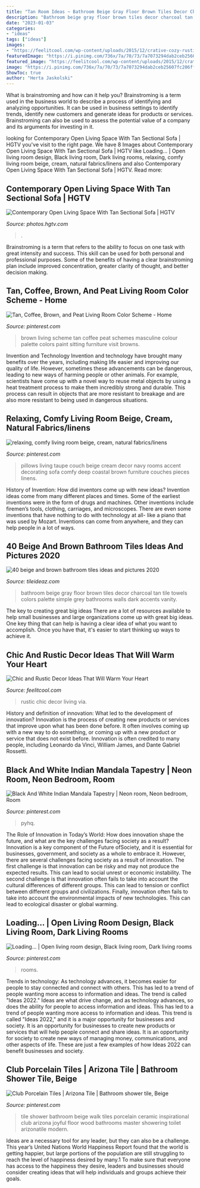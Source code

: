 ```yaml
---
title: "Tan Room Ideas ~ Bathroom Beige Gray Floor Brown Tiles Decor Charcoal Tan Tile Towels Colors Palette Simple Grey Bathrooms Walls Dark Accents Vanity"
description: "Bathroom beige gray floor brown tiles decor charcoal tan tile towels colors palette simple grey bathrooms walls dark accents vanity"
date: "2023-01-03"
categories:
- "ideas"
tags: ["ideas"]
images:
- "https://feelitcool.com/wp-content/uploads/2015/12/crative-cozy-rustic-living-room.jpg"
featuredImage: "https://i.pinimg.com/736x/7a/70/73/7a7073294dab2ceb25607fc206ffad00--beige-shower-tile-bathroom-beige-tile.jpg"
featured_image: "https://feelitcool.com/wp-content/uploads/2015/12/crative-cozy-rustic-living-room.jpg"
image: "https://i.pinimg.com/736x/7a/70/73/7a7073294dab2ceb25607fc206ffad00--beige-shower-tile-bathroom-beige-tile.jpg"
ShowToc: true
author: "Herta Jaskolski"
---
```



What is brainstroming and how can it help you?
Brainstroming is a term used in the business world to describe a process of identifying and analyzing opportunities. It can be used in business settings to identify trends, identify new customers and generate ideas for products or services. Brainstroming can also be used to assess the potential value of a company and its arguments for investing in it.

	

		
looking for Contemporary Open Living Space With Tan Sectional Sofa | HGTV you've visit to the right page. We have 8 Images about Contemporary Open Living Space With Tan Sectional Sofa | HGTV like Loading... | Open living room design, Black living room, Dark living rooms, relaxing, comfy living room beige, cream, natural fabrics/linens and also Contemporary Open Living Space With Tan Sectional Sofa | HGTV. Read more:
		
    
## Contemporary Open Living Space With Tan Sectional Sofa | HGTV

<img loading=lazy src="https://hgtvhome.sndimg.com/content/dam/images/hgtv/fullset/2012/12/2/0/H2DSW202_Contemporary-Kitchen-Living-Room_s4x3.jpg.rend.hgtvcom.616.462.suffix/1400973992695.jpeg" onerror="this.onerror=null;this.src='https://tse1.mm.bing.net/th?id=OIP.3usKrAX_sAkfcZbf8lucWwHaFj&amp;pid=15.1';" alt="Contemporary Open Living Space With Tan Sectional Sofa | HGTV">

_Source: photos.hgtv.com_

>. 

	

Brainstroming is a term that refers to the ability to focus on one task with great intensity and success. This skill can be used for both personal and professional purposes. Some of the benefits of having a clear brainstroming plan include improved concentration, greater clarity of thought, and better decision making.

    
## Tan, Coffee, Brown, And Peat Living Room Color Scheme - Home

<img loading=lazy src="https://i.pinimg.com/736x/62/c8/7f/62c87f5909437f22846d15761ccce90f.jpg" onerror="this.onerror=null;this.src='https://tse4.mm.bing.net/th?id=OIP.xCUOluvRj0qIn5Xh3_nUiAHaLG&amp;pid=15.1';" alt="Tan, Coffee, Brown, and Peat Living Room Color Scheme - Home">

_Source: pinterest.com_

>brown living scheme tan coffee peat schemes masculine colour palette colors paint sitting furniture visit browns. 

	

Invention and Technology
Invention and technology have brought many benefits over the years, including making life easier and improving our quality of life. However, sometimes these advancements can be dangerous, leading to new ways of harming people or other animals. For example, scientists have come up with a novel way to reuse metal objects by using a heat treatment process to make them incredibly strong and durable. This process can result in objects that are more resistant to breakage and are also more resistant to being used in dangerous situations.

    
## Relaxing, Comfy Living Room Beige, Cream, Natural Fabrics/linens

<img loading=lazy src="https://s-media-cache-ak0.pinimg.com/736x/85/fb/b9/85fbb966dcd32486f0c3be391fcf5f1e--navy-pillows-couch-pillows.jpg" onerror="this.onerror=null;this.src='https://tse4.mm.bing.net/th?id=OIP.lZZwEk7ee5Ez368t_tRNYAHaLH&amp;pid=15.1';" alt="relaxing, comfy living room beige, cream, natural fabrics/linens">

_Source: pinterest.com_

>pillows living taupe couch beige cream decor navy rooms accent decorating sofa comfy deep coastal brown furniture couches pieces linens. 

	

History of Invention: How did inventors come up with new ideas?
Invention ideas come from many different places and times. Some of the earliest inventions were in the form of drugs and machines. Other inventions include firemen’s tools, clothing, carriages, and microscopes. There are even some inventions that have nothing to do with technology at all- like a piano that was used by Mozart. Inventions can come from anywhere, and they can help people in a lot of ways.

    
## 40 Beige And Brown Bathroom Tiles Ideas And Pictures 2020

<img loading=lazy src="https://www.tileideaz.com/wp-content/uploads/2015/03/beige_and_brown_bathroom_tiles_9.jpg" onerror="this.onerror=null;this.src='https://tse2.mm.bing.net/th?id=OIP.h8DkZCdqv23dvKK42iVW6wHaJ2&amp;pid=15.1';" alt="40 beige and brown bathroom tiles ideas and pictures 2020">

_Source: tileideaz.com_

>bathroom beige gray floor brown tiles decor charcoal tan tile towels colors palette simple grey bathrooms walls dark accents vanity. 

	

The key to creating great big ideas
There are a lot of resources available to help small businesses and large organizations come up with great big ideas. One key thing that can help is having a clear idea of what you want to accomplish. Once you have that, it's easier to start thinking up ways to achieve it.

    
## Chic And Rustic Decor Ideas That Will Warm Your Heart

<img loading=lazy src="https://feelitcool.com/wp-content/uploads/2015/12/crative-cozy-rustic-living-room.jpg" onerror="this.onerror=null;this.src='https://tse1.mm.bing.net/th?id=OIP.SBgc-x2Dx2pfyh5nrsBFzgHaJ4&amp;pid=15.1';" alt="Chic and Rustic Decor Ideas That Will Warm Your Heart">

_Source: feelitcool.com_

>rustic chic decor living via. 

	

History and definition of innovation: What led to the development of innovation?
Innovation is the process of creating new products or services that improve upon what has been done before. It often involves coming up with a new way to do something, or coming up with a new product or service that does not exist before. Innovation is often credited to many people, including Leonardo da Vinci, William James, and Dante Gabriel Rossetti.

    
## Black And White Indian Mandala Tapestry | Neon Room, Neon Bedroom, Room

<img loading=lazy src="https://i.pinimg.com/736x/c3/0f/6d/c30f6dc0579a7408587ea9eab79634ef.jpg" onerror="this.onerror=null;this.src='https://tse4.mm.bing.net/th?id=OIP.GekpwRU6MCM5OrNgoNn3_gHaJ3&amp;pid=15.1';" alt="Black And White Indian Mandala Tapestry | Neon room, Neon bedroom, Room">

_Source: pinterest.com_

>pyhq. 

	

The Role of Innovation in Today’s World: How does innovation shape the future, and what are the key challenges facing society as a result?
Innovation is a key component of the Future ofSociety, and it is essential for businesses, government, and society as a whole to embrace it. However, there are several challenges facing society as a result of innovation. The first challenge is that innovation can be risky and may not produce the expected results. This can lead to social unrest or economic instability. The second challenge is that innovation often fails to take into account the cultural differences of different groups. This can lead to tension or conflict between different groups and civilizations. Finally, innovation often fails to take into account the environmental impacts of new technologies. This can lead to ecological disaster or global warming.

    
## Loading... | Open Living Room Design, Black Living Room, Dark Living Rooms

<img loading=lazy src="https://i.pinimg.com/736x/c7/b2/54/c7b254e6b542c2f2374698eee08702c9.jpg" onerror="this.onerror=null;this.src='https://tse3.mm.bing.net/th?id=OIP.tpTTEC3sYw5e8gcI1cMNHQHaLH&amp;pid=15.1';" alt="Loading... | Open living room design, Black living room, Dark living rooms">

_Source: pinterest.com_

>rooms. 

	

Trends in technology:
As technology advances, it becomes easier for people to stay connected and connect with others. This has led to a trend of people wanting more access to information and ideas. 
The trend is called "Ideas 2022." Ideas are what drive change, and as technology advances, so does the ability for people to access information and ideas. This has led to a trend of people wanting more access to information and ideas. 
This trend is called "Ideas 2022," and it is a major opportunity for businesses and society. It is an opportunity for businesses to create new products or services that will help people connect and share ideas. It is an opportunity for society to create new ways of managing money, communications, and other aspects of life. 
These are just a few examples of how Ideas 2022 can benefit businesses and society.

    
## Club Porcelain Tiles | Arizona Tile | Bathroom Shower Tile, Beige

<img loading=lazy src="https://i.pinimg.com/736x/7a/70/73/7a7073294dab2ceb25607fc206ffad00--beige-shower-tile-bathroom-beige-tile.jpg" onerror="this.onerror=null;this.src='https://tse2.mm.bing.net/th?id=OIP.kuQTiQRnc8usf0ASRqZ4JwHaNL&amp;pid=15.1';" alt="Club Porcelain Tiles | Arizona Tile | Bathroom shower tile, Beige">

_Source: pinterest.com_

>tile shower bathroom beige walk tiles porcelain ceramic inspirational club arizona joyful floor wood bathrooms master showering toilet arizonatile modern. 

	

Ideas are a necessary tool for any leader, but they can also be a challenge. This year’s United Nations World Happiness Report found that the world is getting happier, but large portions of the population are still struggling to reach the level of happiness desired by many.1 To make sure that everyone has access to the happiness they desire, leaders and businesses should consider creating ideas that will help individuals and groups achieve their goals.

